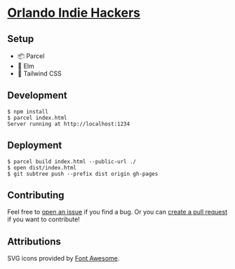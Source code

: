 # [Orlando Indie Hackers](https://orlando-indie-hackers.github.io/home)

## Setup

- 📦 Parcel
- 🌲 Elm
- 🎨 Tailwind CSS

## Development

```shell
$ npm install
$ parcel index.html
Server running at http://localhost:1234
```

## Deployment

```shell
$ parcel build index.html --public-url ./
$ open dist/index.html
$ git subtree push --prefix dist origin gh-pages
```

## Contributing

Feel free to
[open an issue](https://github.com/orlando-indie-hackers/home/issues)
if you find a bug. Or you can
[create a pull request](https://github.com/orlando-indie-hackers/home/pulls)
if you want to contribute!

## Attributions

SVG icons provided by [Font Awesome](https://fontawesome.com/license).
